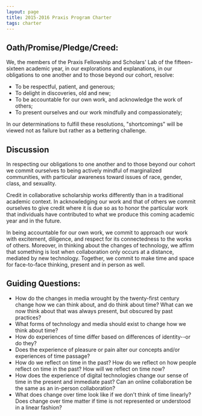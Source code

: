 ```yaml
---
layout: page
title: 2015-2016 Praxis Program Charter
tags: charter
---
```


## Oath/Promise/Pledge/Creed:

We, the members of the Praxis Fellowship and Scholars' Lab of the
fifteen-sixteen academic year, in our explorations and explanations, in our
obligations to one another and to those beyond our cohort, resolve:

* To be respectful, patient, and generous;
* To delight in discoveries, old and new;
* To be accountable for our own work, and acknowledge the work of others;
* To present ourselves and our work mindfully and compassionately;

In our determinations to fulfill these resolutions, "shortcomings" will be
viewed not as failure but rather as a bettering challenge.

## Discussion

In respecting our obligations to one another and to those beyond our cohort we
commit ourselves to being actively mindful of marginalized communities, with
particular awareness toward issues of race, gender, class, and sexuality.

Credit in collaborative scholarship works differently than in a traditional
academic context. In acknowledging our work and that of others we commit
ourselves to give credit where it is due so as to honor the particular work
that individuals have contributed to what we produce this coming academic year
and in the future.

In being accountable for our own work, we commit to approach our work with
excitement, diligence, and respect for its connectedness to the works of
others. Moreover, in thinking about the changes of technology, we affirm that
something is lost when collaboration only occurs at a distance, mediated by
new technology. Together, we commit to make time and space for face-to-face
thinking, present and in person as well.

## Guiding Questions:

* How do the changes in media wrought by the twenty-first century change how we can think about, and do think about time? What can we now think about that was always present, but obscured by past practices?
* What forms of technology and media should exist to change how we think about time?
* How do experiences of time differ based on differences of identity--or do they?
* Does the experience of pleasure or pain alter our concepts and/or experiences of time passage?
* How do we reflect on time in the past? How do we reflect on how people reflect on time in the past? How will we reflect on time now?
* How does the experience of digital technologies change our sense of time in the present and immediate past? Can an online collaboration be the same as an in-person collaboration?
* What does change over time look like if we don't think of time linearly?
Does change over time matter if time is not represented or understood in a linear fashion?

